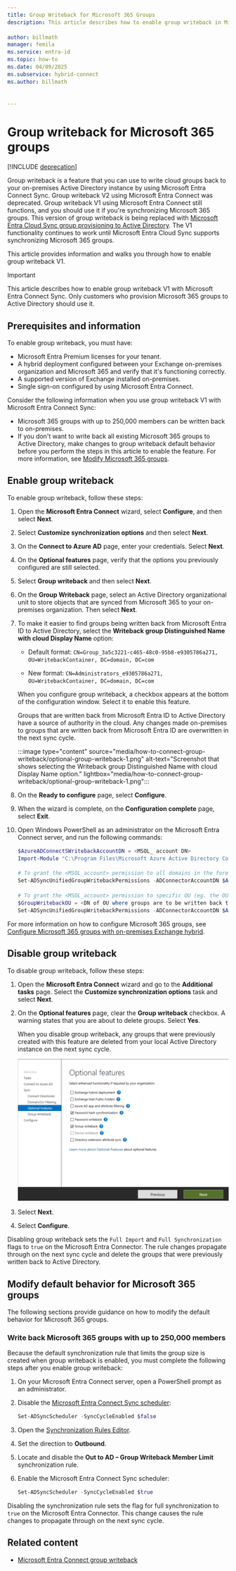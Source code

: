 ```yaml
---
title: Group Writeback for Microsoft 365 Groups
description: This article describes how to enable group writeback in Microsoft Entra Connect by using PowerShell and a wizard.

author: billmath
manager: femila
ms.service: entra-id
ms.topic: how-to
ms.date: 04/09/2025
ms.subservice: hybrid-connect
ms.author: billmath


---
```


# Group writeback for Microsoft 365 groups

[!INCLUDE [deprecation](~/includes/gwb-v2-deprecation.md)]

Group writeback is a feature that you can use to write cloud groups back to your on-premises Active Directory instance by using Microsoft Entra Connect Sync. Group writeback V2 using Microsoft Entra Connect was deprecated. Group writeback V1 using Microsoft Entra Connect still functions, and you should use it if you're synchronizing Microsoft 365 groups. This version of group writeback is being replaced with [Microsoft Entra Cloud Sync group provisioning to Active Directory](../group-writeback-cloud-sync.md). The V1 functionality continues to work until Microsoft Entra Cloud Sync supports synchronizing Microsoft 365 groups.

This article provides information and walks you through how to enable group writeback V1.

> [!IMPORTANT]
> This article describes how to enable group writeback V1 with Microsoft Entra Connect Sync. Only customers who provision Microsoft 365 groups to Active Directory should use it.

## Prerequisites and information

To enable group writeback, you must have:

- Microsoft Entra Premium licenses for your tenant.
- A hybrid deployment configured between your Exchange on-premises organization and Microsoft 365 and verify that it's functioning correctly.
- A supported version of Exchange installed on-premises.
- Single sign-on configured by using Microsoft Entra Connect.

Consider the following information when you use group writeback V1 with Microsoft Entra Connect Sync:

- Microsoft 365 groups with up to 250,000 members can be written back to on-premises.
- If you don't want to write back all existing Microsoft 365 groups to Active Directory, make changes to group writeback default behavior before you perform the steps in this article to enable the feature. For more information, see [Modify Microsoft 365 groups](#modify-default-behavior-for-microsoft-365-groups).

## Enable group writeback

To enable group writeback, follow these steps:

1. Open the **Microsoft Entra Connect** wizard, select **Configure**, and then select **Next**.
1. Select **Customize synchronization options** and then select **Next**.
1. On the **Connect to Azure AD** page, enter your credentials. Select **Next**.
1. On the **Optional features** page, verify that the options you previously configured are still selected.
1. Select **Group writeback** and then select **Next**.
1. On the **Group Writeback** page, select an Active Directory organizational unit to store objects that are synced from Microsoft 365 to your on-premises organization. Then select **Next**.
1. To make it easier to find groups being written back from Microsoft Entra ID to Active Directory, select the **Writeback group Distinguished Name with cloud Display Name** option:

    - Default format:
    `CN=Group_3a5c3221-c465-48c0-95b8-e9305786a271, OU=WritebackContainer, DC=domain, DC=com`  

    - New format:
    `CN=Administrators_e9305786a271, OU=WritebackContainer, DC=domain, DC=com`  

    When you configure group writeback, a checkbox appears at the bottom of the configuration window. Select it to enable this feature.

     Groups that are written back from Microsoft Entra ID to Active Directory have a source of authority in the cloud. Any changes made on-premises to groups that are written back from Microsoft Entra ID are overwritten in the next sync cycle.

     :::image type="content" source="media/how-to-connect-group-writeback/optional-group-writeback-1.png" alt-text="Screenshot that shows selecting the Writeback group Distinguished Name with cloud Display Name option." lightbox="media/how-to-connect-group-writeback/optional-group-writeback-1.png":::

1. On the **Ready to configure** page, select **Configure**.
1. When the wizard is complete, on the **Configuration complete** page, select **Exit**.
1. Open Windows PowerShell as an administrator on the Microsoft Entra Connect server, and run the following commands:

    ```powershell
    $AzureADConnectSWritebackAccountDN = <MSOL_ account DN>
    Import-Module "C:\Program Files\Microsoft Azure Active Directory Connect\AdSyncConfig\AdSyncConfig.psm1"
    
    # To grant the <MSOL_account> permission to all domains in the forest:
    Set-ADSyncUnifiedGroupWritebackPermissions -ADConnectorAccountDN $AzureADConnectSWritebackAccountDN
    
    # To grant the <MSOL_account> permission to specific OU (eg. the OU chosen to writeback Office 365 Groups to):
    $GroupWritebackOU = <DN of OU where groups are to be written back to>
    Set-ADSyncUnifiedGroupWritebackPermissions -ADConnectorAccountDN $AzureADConnectSWritebackAccountDN -ADObjectDN $GroupWritebackOU
    ```

For more information on how to configure Microsoft 365 groups, see [Configure Microsoft 365 groups with on-premises Exchange hybrid](/exchange/hybrid-deployment/set-up-microsoft-365-groups#enable-group-writeback-in-azure-ad-connect).

## Disable group writeback

To disable group writeback, follow these steps:

1. Open the **Microsoft Entra Connect** wizard and go to the **Additional tasks** page. Select the **Customize synchronization options** task and select **Next**.
1. On the **Optional features** page, clear the **Group writeback** checkbox. A warning states that you are about to delete groups. Select **Yes**.

   When you disable group writeback, any groups that were previously created with this feature are deleted from your local Active Directory instance on the next sync cycle.

   ![Screenshot that shows the Group writeback checkbox to clear.](media/how-to-connect-group-writeback/group-1.png)

1. Select **Next**.
1. Select **Configure**.

Disabling group writeback sets the `Full Import` and `Full Synchronization` flags to `true` on the Microsoft Entra Connector. The rule changes propagate through on the next sync cycle and delete the groups that were previously written back to Active Directory.

## Modify default behavior for Microsoft 365 groups

The following sections provide guidance on how to modify the default behavior for Microsoft 365 groups.

### Write back Microsoft 365 groups with up to 250,000 members

Because the default synchronization rule that limits the group size is created when group writeback is enabled, you must complete the following steps after you enable group writeback:

1. On your Microsoft Entra Connect server, open a PowerShell prompt as an administrator.
1. Disable the [Microsoft Entra Connect Sync scheduler](./how-to-connect-sync-feature-scheduler.md):

     ``` PowerShell 
     Set-ADSyncScheduler -SyncCycleEnabled $false 
     ``` 

1. Open the [Synchronization Rules Editor](./how-to-connect-create-custom-sync-rule.md).
1. Set the direction to **Outbound**.
1. Locate and disable the **Out to AD – Group Writeback Member Limit** synchronization rule.
1. Enable the Microsoft Entra Connect Sync scheduler:

     ``` PowerShell 
     Set-ADSyncScheduler -SyncCycleEnabled $true 
     ``` 

Disabling the synchronization rule sets the flag for full synchronization to `true` on the Microsoft Entra Connector. This change causes the rule changes to propagate through on the next sync cycle.

## Related content

- [Microsoft Entra Connect group writeback](how-to-connect-group-writeback-v2.md)
